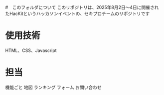 #　このフォルダについて
このリポジトリは、2025年8月2日〜4日に開催されたHacKitというハッカソンイベントの、セキプロチームのリポジトリです
# 使用技術
HTML、CSS、Javascript
# 担当
機能ごと
地図
ランキング
フォーム
お問い合わせ

